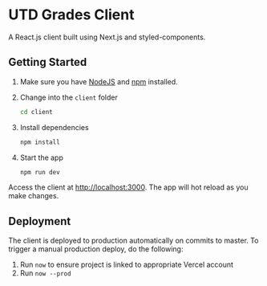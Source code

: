 # UTD Grades Client

A React.js client built using Next.js and styled-components.

## Getting Started

1. Make sure you have [NodeJS](https://nodejs.org/) and [npm](https://www.npmjs.com/) installed.
2. Change into the `client` folder
    ```bash
    cd client
    ```
2. Install dependencies
    
    ```bash
    npm install
    ```
3. Start the app
    
    ```bash
    npm run dev
    ```

Access the client at [http://localhost:3000](http://localhost:3000). The app will hot reload as you make changes.

## Deployment

The client is deployed to production automatically on commits to master. To trigger a manual production deploy, do the following:
 
1. Run `now` to ensure project is linked to appropriate Vercel account
2. Run `now --prod`

